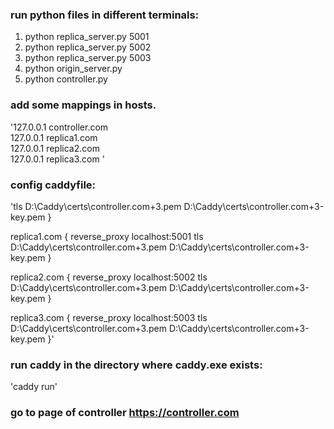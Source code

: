 ### run python files in different terminals:
1. python replica_server.py 5001  
2. python replica_server.py 5002  
3. python replica_server.py 5003  
4. python origin_server.py   
5. python controller.py  

### add some mappings in hosts.
'127.0.0.1 controller.com  
127.0.0.1 replica1.com  
127.0.0.1 replica2.com  
127.0.0.1 replica3.com  '

### config caddyfile:
'tls D:\Caddy\certs\controller.com+3.pem D:\Caddy\certs\controller.com+3-key.pem
}

replica1.com {
    reverse_proxy localhost:5001
    tls D:\Caddy\certs\controller.com+3.pem D:\Caddy\certs\controller.com+3-key.pem
}

replica2.com {
    reverse_proxy localhost:5002
    tls D:\Caddy\certs\controller.com+3.pem D:\Caddy\certs\controller.com+3-key.pem
}

replica3.com {
    reverse_proxy localhost:5003
    tls D:\Caddy\certs\controller.com+3.pem D:\Caddy\certs\controller.com+3-key.pem
}'

### run caddy in the directory where caddy.exe exists:
'caddy run'

### go to page of controller https://controller.com
